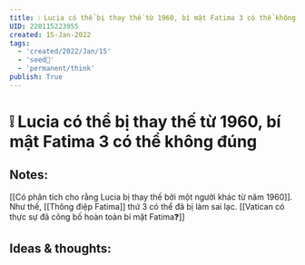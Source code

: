 ```yaml
---
title: ❕ Lucia có thể bị thay thế từ 1960, bí mật Fatima 3 có thể không đúng
UID: 220115223955
created: 15-Jan-2022
tags:
  - 'created/2022/Jan/15'
  - 'seed🥜'
  - 'permanent/think'
publish: True
---
```

# ❕ Lucia có thể bị thay thế từ 1960, bí mật Fatima 3 có thể không đúng

## Notes:
[[Có phân tích cho rằng Lucia bị thay thế bởi một người khác từ năm 1960]]. Như thế, [[Thông điệp Fatima]] thứ 3 có thể đã bị làm sai lạc. [[Vatican có thực sự đã công bố hoàn toàn bí mật Fatima❓]]

## Ideas & thoughts:


